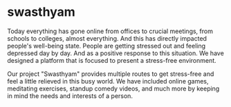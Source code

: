 # swasthyam

Today everything has gone online from offices to crucial meetings, from schools to colleges, almost everything. 
And this has directly impacted people's well-being state. People are getting stressed out and feeling depressed day by day. 
And as a positive response to this situation. We have designed a platform that is focused to present a stress-free environment.

Our project "Swasthyam" provides multiple routes to get stress-free and feel a little relieved in this busy world. 
We have included online games, meditating exercises, standup comedy videos, and much more by keeping in mind the needs 
and interests of a person.
